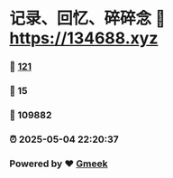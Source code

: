 # 记录、回忆、碎碎念 :link: https://134688.xyz 
### :page_facing_up: [121](https://134688.xyz/tag.html) 
### :speech_balloon: 15 
### :hibiscus: 109882 
### :alarm_clock: 2025-05-04 22:20:37 
### Powered by :heart: [Gmeek](https://github.com/Meekdai/Gmeek)
